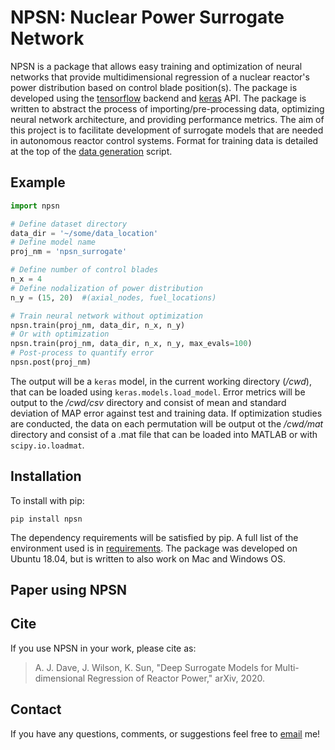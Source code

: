# NPSN: Nuclear Power Surrogate Network

NPSN is a package that allows easy training and optimization of neural networks that provide multidimensional regression of a nuclear reactor's power distribution based on control blade position(s).
The package is developed using the [tensorflow](https://github.com/tensorflow/tensorflow) backend and [keras](https://keras.io) API. 
The package is written to abstract the process of importing/pre-processing data, optimizing neural network architecture, and providing performance metrics.
The aim of this project is to facilitate development of surrogate models that are needed in autonomous reactor control systems.
Format for training data is detailed at the top of the [data generation](npsn/dg.py) script.

## Example
```python
import npsn

# Define dataset directory
data_dir = '~/some/data_location'
# Define model name
proj_nm = 'npsn_surrogate'

# Define number of control blades
n_x = 4
# Define nodalization of power distribution
n_y = (15, 20)  #(axial_nodes, fuel_locations)

# Train neural network without optimization
npsn.train(proj_nm, data_dir, n_x, n_y)
# Or with optimization
npsn.train(proj_nm, data_dir, n_x, n_y, max_evals=100)
# Post-process to quantify error
npsn.post(proj_nm)
```

The output will be a `keras` model, in the current working directory (_/cwd_), that can be loaded using `keras.models.load_model`.
Error metrics will be output to the _/cwd/csv_ directory and consist of mean and standard deviation of MAP error against test and training data.
If optimization studies are conducted, the data on each permutation will be output ot the _/cwd/mat_ directory and consist of a .mat file that can be loaded into MATLAB or with `scipy.io.loadmat`.

## Installation

To install with pip:
```
pip install npsn
```
The dependency requirements will be satisfied by pip. A full list of the environment used is in [requirements](requirements.txt). 
The package was developed on Ubuntu 18.04, but is written to also work on Mac and Windows OS.

## Paper using NPSN


## Cite 

If you use NPSN in your work, please cite as:
> A. J. Dave, J. Wilson, K. Sun, "Deep Surrogate Models for Multi-dimensional Regression of Reactor Power," arXiv, 2020.

## Contact
If you have any questions, comments, or suggestions feel free to [email](mailto:akshayjd@mit.edu) me!
